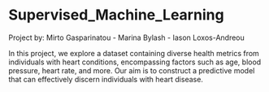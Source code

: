 # Supervised_Machine_Learning
Project by:
Mirto Gasparinatou -
Marina Bylash -
Iason Loxos-Andreou

In this project, we explore a dataset containing diverse health metrics from individuals with heart conditions, encompassing factors such as age, blood pressure, heart rate, and more. Our aim is to construct a predictive model that can effectively discern individuals with heart disease.
